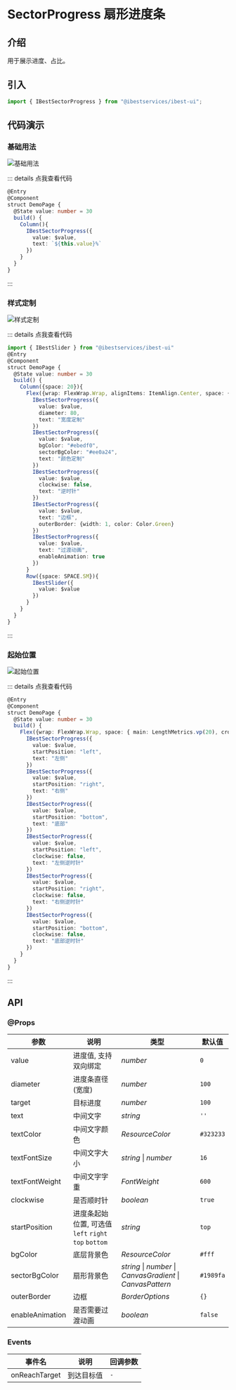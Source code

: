 # SectorProgress 扇形进度条

## 介绍

用于展示进度、占比。
 
## 引入

```ts
import { IBestSectorProgress } from "@ibestservices/ibest-ui";
```

## 代码演示

### 基础用法

![基础用法](./images/base.png)

::: details 点我查看代码
```ts
@Entry
@Component
struct DemoPage {
  @State value: number = 30
  build() {
    Column(){
      IBestSectorProgress({
        value: $value,
        text: `${this.value}%`
      })
    }
  }
}
```
:::

### 样式定制

![样式定制](./images/custom-style.png)

::: details 点我查看代码
```ts
import { IBestSlider } from "@ibestservices/ibest-ui"
@Entry
@Component
struct DemoPage {
  @State value: number = 30
  build() {
    Column({space: 20}){
      Flex({wrap: FlexWrap.Wrap, alignItems: ItemAlign.Center, space: { main: LengthMetrics.vp(20), cross: LengthMetrics.vp(20) }}){
        IBestSectorProgress({
          value: $value,
          diameter: 80,
          text: "宽度定制"
        })
        IBestSectorProgress({
          value: $value,
          bgColor: "#ebedf0",
          sectorBgColor: "#ee0a24",
          text: "颜色定制"
        })
        IBestSectorProgress({
          value: $value,
          clockwise: false,
          text: "逆时针"
        })
        IBestSectorProgress({
          value: $value,
          text: "边框",
          outerBorder: {width: 1, color: Color.Green}
        })
        IBestSectorProgress({
          value: $value,
          text: "过渡动画",
          enableAnimation: true
        })
      }
      Row({space: SPACE.SM}){
        IBestSlider({
          value: $value
        })
      }
    }
  }
}
```
:::

### 起始位置

![起始位置](./images/start-position.png)

::: details 点我查看代码
```ts
@Entry
@Component
struct DemoPage {
  @State value: number = 30
  build() {
    Flex({wrap: FlexWrap.Wrap, space: { main: LengthMetrics.vp(20), cross: LengthMetrics.vp(20) }}){
      IBestSectorProgress({
        value: $value,
        startPosition: "left",
        text: "左侧"
      })
      IBestSectorProgress({
        value: $value,
        startPosition: "right",
        text: "右侧"
      })
      IBestSectorProgress({
        value: $value,
        startPosition: "bottom",
        text: "底部"
      })
      IBestSectorProgress({
        value: $value,
        startPosition: "left",
        clockwise: false,
        text: "左侧逆时针"
      })
      IBestSectorProgress({
        value: $value,
        startPosition: "right",
        clockwise: false,
        text: "右侧逆时针"
      })
      IBestSectorProgress({
        value: $value,
        startPosition: "bottom",
        clockwise: false,
        text: "底部逆时针"
      })
    }
  }
}
```
:::

## API

### @Props

| 参数         | 说明                                 | 类型      | 默认值     |
| ------------ | -------------------------------------| --------- | ---------- |
| value        | 进度值, 支持双向绑定                   | _number_  | `0` |
| diameter     | 进度条直径(宽度)                       | _number_  | `100` |
| target       | 目标进度                              | _number_  | `100` |
| text         | 中间文字                              | _string_ |  `''`  |
| textColor    | 中间文字颜色                           | _ResourceColor_ |  `#323233`  |
| textFontSize | 中间文字大小                           | _string_ \| _number_  | `16` |
| textFontWeight| 中间文字字重                          | _FontWeight_ |  `600`  |
| clockwise    | 是否顺时针                             | _boolean_  | `true` |
| startPosition| 进度条起始位置, 可选值 `left` `right` `top` `bottom` | _string_  | `top` |
| bgColor      | 底层背景色                             | _ResourceColor_  | `#fff` |
| sectorBgColor| 扇形背景色                             | _string_ \| _number_ \| _CanvasGradient_ \| _CanvasPattern_  | `#1989fa` |
| outerBorder  | 边框                                  | _BorderOptions_  | `{}` |
| enableAnimation | 是否需要过渡动画                    | _boolean_  | `false` |

### Events

| 事件名         | 说明                 | 回调参数                       |
| --------------| ---------------------| ------------------------------ |
| onReachTarget | 到达目标值            | `-` |